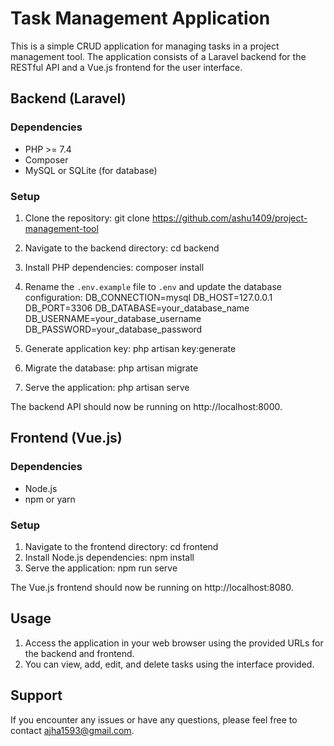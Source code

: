 # Task Management Application

This is a simple CRUD application for managing tasks in a project management tool. The application consists of a Laravel backend for the RESTful API and a Vue.js frontend for the user interface.

## Backend (Laravel)

### Dependencies
- PHP >= 7.4
- Composer
- MySQL or SQLite (for database)

### Setup
1. Clone the repository: git clone https://github.com/ashu1409/project-management-tool
2. Navigate to the backend directory: cd backend
3. Install PHP dependencies: composer install
4. Rename the `.env.example` file to `.env` and update the database configuration:
DB_CONNECTION=mysql
DB_HOST=127.0.0.1
DB_PORT=3306
DB_DATABASE=your_database_name
DB_USERNAME=your_database_username
DB_PASSWORD=your_database_password

5. Generate application key: php artisan key:generate
6. Migrate the database: php artisan migrate
7. Serve the application: php artisan serve


The backend API should now be running on http://localhost:8000.

## Frontend (Vue.js)

### Dependencies
- Node.js
- npm or yarn

### Setup
1. Navigate to the frontend directory: cd frontend
2. Install Node.js dependencies: npm install
3. Serve the application: npm run serve


The Vue.js frontend should now be running on http://localhost:8080.

## Usage

1. Access the application in your web browser using the provided URLs for the backend and frontend.
2. You can view, add, edit, and delete tasks using the interface provided.



## Support

If you encounter any issues or have any questions, please feel free to contact ajha1593@gmail.com.






